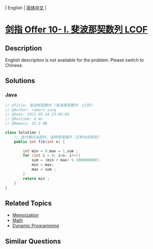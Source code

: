 
| English | [简体中文](README.md) |

# [剑指 Offer 10- I. 斐波那契数列  LCOF](https://leetcode.cn//problems/fei-bo-na-qi-shu-lie-lcof/)

## Description

English description is not available for the problem. Please switch to Chinese.

## Solutions


### Java

```Java
// @Title: 斐波那契数列 (斐波那契数列  LCOF)
// @Author: robert.sunq
// @Date: 2021-05-24 23:08:06
// @Runtime: 0 ms
// @Memory: 35.3 MB

class Solution {
    // 迭代模式会超时，选择使用循环（又称动态规划）
    public int fib(int n) {
        
        int min = 0,max = 1,sum ;
        for (int i = 0; i<n; i++){
            sum = (min + max) % 1000000007;
            min = max;
            max = sum ;
        }
        return min ;
    }
}
```



## Related Topics

- [Memoization](https://leetcode.cn//tag/memoization)
- [Math](https://leetcode.cn//tag/math)
- [Dynamic Programming](https://leetcode.cn//tag/dynamic-programming)

## Similar Questions


